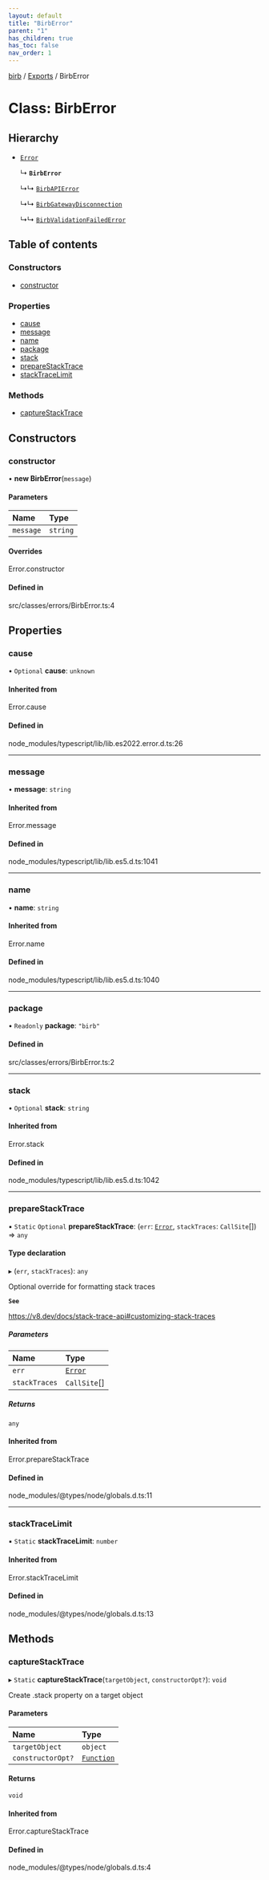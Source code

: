 ```yaml
---
layout: default
title: "BirbError"
parent: "1"
has_children: true
has_toc: false
nav_order: 1
---
```


[birb](../README.md) / [Exports](../modules.md) / BirbError

# Class: BirbError

## Hierarchy

- [`Error`]( https://developer.mozilla.org/en-US/docs/Web/JavaScript/Reference/Global_Objects/Error )

  ↳ **`BirbError`**

  ↳↳ [`BirbAPIError`](../BirbAPIError/index.md)

  ↳↳ [`BirbGatewayDisconnection`](../BirbGatewayDisconnection/index.md)

  ↳↳ [`BirbValidationFailedError`](../BirbValidationFailedError/index.md)

## Table of contents

### Constructors

- [constructor](index.md#constructor)

### Properties

- [cause](index.md#cause)
- [message](index.md#message)
- [name](index.md#name)
- [package](index.md#package)
- [stack](index.md#stack)
- [prepareStackTrace](index.md#preparestacktrace)
- [stackTraceLimit](index.md#stacktracelimit)

### Methods

- [captureStackTrace](index.md#capturestacktrace)

## Constructors

### constructor

• **new BirbError**(`message`)

#### Parameters

| Name | Type |
| :------ | :------ |
| `message` | `string` |

#### Overrides

Error.constructor

#### Defined in

src/classes/errors/BirbError.ts:4

## Properties

### cause

• `Optional` **cause**: `unknown`

#### Inherited from

Error.cause

#### Defined in

node_modules/typescript/lib/lib.es2022.error.d.ts:26

___

### message

• **message**: `string`

#### Inherited from

Error.message

#### Defined in

node_modules/typescript/lib/lib.es5.d.ts:1041

___

### name

• **name**: `string`

#### Inherited from

Error.name

#### Defined in

node_modules/typescript/lib/lib.es5.d.ts:1040

___

### package

• `Readonly` **package**: ``"birb"``

#### Defined in

src/classes/errors/BirbError.ts:2

___

### stack

• `Optional` **stack**: `string`

#### Inherited from

Error.stack

#### Defined in

node_modules/typescript/lib/lib.es5.d.ts:1042

___

### prepareStackTrace

▪ `Static` `Optional` **prepareStackTrace**: (`err`: [`Error`]( https://developer.mozilla.org/en-US/docs/Web/JavaScript/Reference/Global_Objects/Error ), `stackTraces`: `CallSite`[]) => `any`

#### Type declaration

▸ (`err`, `stackTraces`): `any`

Optional override for formatting stack traces

**`See`**

https://v8.dev/docs/stack-trace-api#customizing-stack-traces

##### Parameters

| Name | Type |
| :------ | :------ |
| `err` | [`Error`]( https://developer.mozilla.org/en-US/docs/Web/JavaScript/Reference/Global_Objects/Error ) |
| `stackTraces` | `CallSite`[] |

##### Returns

`any`

#### Inherited from

Error.prepareStackTrace

#### Defined in

node_modules/@types/node/globals.d.ts:11

___

### stackTraceLimit

▪ `Static` **stackTraceLimit**: `number`

#### Inherited from

Error.stackTraceLimit

#### Defined in

node_modules/@types/node/globals.d.ts:13

## Methods

### captureStackTrace

▸ `Static` **captureStackTrace**(`targetObject`, `constructorOpt?`): `void`

Create .stack property on a target object

#### Parameters

| Name | Type |
| :------ | :------ |
| `targetObject` | `object` |
| `constructorOpt?` | [`Function`]( https://developer.mozilla.org/en-US/docs/Web/JavaScript/Reference/Global_Objects/Function ) |

#### Returns

`void`

#### Inherited from

Error.captureStackTrace

#### Defined in

node_modules/@types/node/globals.d.ts:4
